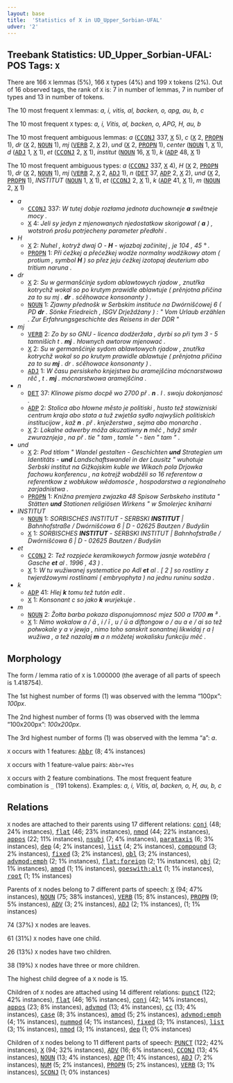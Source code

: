 ```yaml
---
layout: base
title:  'Statistics of X in UD_Upper_Sorbian-UFAL'
udver: '2'
---
```


## Treebank Statistics: UD_Upper_Sorbian-UFAL: POS Tags: `X`

There are 166 `X` lemmas (5%), 166 `X` types (4%) and 199 `X` tokens (2%).
Out of 16 observed tags, the rank of `X` is: 7 in number of lemmas, 7 in number of types and 13 in number of tokens.

The 10 most frequent `X` lemmas: <em>a, i, vitis, al, backen, o, apg, au, b, c</em>

The 10 most frequent `X` types:  <em>a, i, Vitis, al, backen, o, APG, H, au, b</em>

The 10 most frequent ambiguous lemmas: <em>a</em> (<tt><a href="hsb_ufal-pos-CCONJ.html">CCONJ</a></tt> 337, <tt><a href="hsb_ufal-pos-X.html">X</a></tt> 5), <em>c</em> (<tt><a href="hsb_ufal-pos-X.html">X</a></tt> 2, <tt><a href="hsb_ufal-pos-PROPN.html">PROPN</a></tt> 1), <em>dr</em> (<tt><a href="hsb_ufal-pos-X.html">X</a></tt> 2, <tt><a href="hsb_ufal-pos-NOUN.html">NOUN</a></tt> 1), <em>mj</em> (<tt><a href="hsb_ufal-pos-VERB.html">VERB</a></tt> 2, <tt><a href="hsb_ufal-pos-X.html">X</a></tt> 2), <em>und</em> (<tt><a href="hsb_ufal-pos-X.html">X</a></tt> 2, <tt><a href="hsb_ufal-pos-PROPN.html">PROPN</a></tt> 1), <em>center</em> (<tt><a href="hsb_ufal-pos-NOUN.html">NOUN</a></tt> 1, <tt><a href="hsb_ufal-pos-X.html">X</a></tt> 1), <em>d</em> (<tt><a href="hsb_ufal-pos-ADJ.html">ADJ</a></tt> 1, <tt><a href="hsb_ufal-pos-X.html">X</a></tt> 1), <em>et</em> (<tt><a href="hsb_ufal-pos-CCONJ.html">CCONJ</a></tt> 2, <tt><a href="hsb_ufal-pos-X.html">X</a></tt> 1), <em>institut</em> (<tt><a href="hsb_ufal-pos-NOUN.html">NOUN</a></tt> 16, <tt><a href="hsb_ufal-pos-X.html">X</a></tt> 1), <em>k</em> (<tt><a href="hsb_ufal-pos-ADP.html">ADP</a></tt> 48, <tt><a href="hsb_ufal-pos-X.html">X</a></tt> 1)

The 10 most frequent ambiguous types:  <em>a</em> (<tt><a href="hsb_ufal-pos-CCONJ.html">CCONJ</a></tt> 337, <tt><a href="hsb_ufal-pos-X.html">X</a></tt> 4), <em>H</em> (<tt><a href="hsb_ufal-pos-X.html">X</a></tt> 2, <tt><a href="hsb_ufal-pos-PROPN.html">PROPN</a></tt> 1), <em>dr</em> (<tt><a href="hsb_ufal-pos-X.html">X</a></tt> 2, <tt><a href="hsb_ufal-pos-NOUN.html">NOUN</a></tt> 1), <em>mj</em> (<tt><a href="hsb_ufal-pos-VERB.html">VERB</a></tt> 2, <tt><a href="hsb_ufal-pos-X.html">X</a></tt> 2, <tt><a href="hsb_ufal-pos-ADJ.html">ADJ</a></tt> 1), <em>n</em> (<tt><a href="hsb_ufal-pos-DET.html">DET</a></tt> 37, <tt><a href="hsb_ufal-pos-ADP.html">ADP</a></tt> 2, <tt><a href="hsb_ufal-pos-X.html">X</a></tt> 2), <em>und</em> (<tt><a href="hsb_ufal-pos-X.html">X</a></tt> 2, <tt><a href="hsb_ufal-pos-PROPN.html">PROPN</a></tt> 1), <em>INSTITUT</em> (<tt><a href="hsb_ufal-pos-NOUN.html">NOUN</a></tt> 1, <tt><a href="hsb_ufal-pos-X.html">X</a></tt> 1), <em>et</em> (<tt><a href="hsb_ufal-pos-CCONJ.html">CCONJ</a></tt> 2, <tt><a href="hsb_ufal-pos-X.html">X</a></tt> 1), <em>k</em> (<tt><a href="hsb_ufal-pos-ADP.html">ADP</a></tt> 41, <tt><a href="hsb_ufal-pos-X.html">X</a></tt> 1), <em>m</em> (<tt><a href="hsb_ufal-pos-NOUN.html">NOUN</a></tt> 2, <tt><a href="hsb_ufal-pos-X.html">X</a></tt> 1)


* <em>a</em>
  * <tt><a href="hsb_ufal-pos-CCONJ.html">CCONJ</a></tt> 337: <em>W tutej dobje rozłama jednota duchowneje <b>a</b> swětneje mocy .</em>
  * <tt><a href="hsb_ufal-pos-X.html">X</a></tt> 4: <em>Jeli sy jedyn z mjenowanych njedostatkow skorigował ( <b>a</b> ) , wotstroń prošu potrjecheny parameter předłohi .</em>
* <em>H</em>
  * <tt><a href="hsb_ufal-pos-X.html">X</a></tt> 2: <em>Nuhel , kotryž dwaj O - <b>H</b> - wjazbaj začinitej , je 104 , 45 ° .</em>
  * <tt><a href="hsb_ufal-pos-PROPN.html">PROPN</a></tt> 1: <em>Při ćežkej a přećežkej wodźe normalny wodźikowy atom ( protium , symbol <b>H</b> ) so přez jeju ćežkej izotopaj deuterium abo tritium naruna .</em>
* <em>dr</em>
  * <tt><a href="hsb_ufal-pos-X.html">X</a></tt> 2: <em>Su w germanšćinje sydom ablawtowych rjadow , znutřka kotrychž wokal so po krutym prawidle ablawtuje ( prěnjotna přičina za to su mj . <b>dr</b> . sćěhowace konsonanty ) .</em>
  * <tt><a href="hsb_ufal-pos-NOUN.html">NOUN</a></tt> 1: <em>Zjawny přednošk w Serbskim instituće na Dwórnišćowej 6 ( PD <b>dr</b> . Sönke Friedreich , ISGV Drježdźany ) : " Vom Urlaub erzählen . Zur Erfahrungsgeschichte des Reisens in der DDR "</em>
* <em>mj</em>
  * <tt><a href="hsb_ufal-pos-VERB.html">VERB</a></tt> 2: <em>Zo by so GNU - licenca dodźeržała , dyrbi so při tym 3 - 5 tamnišich t . <b>mj</b> . hłownych awtorow mjenować .</em>
  * <tt><a href="hsb_ufal-pos-X.html">X</a></tt> 2: <em>Su w germanšćinje sydom ablawtowych rjadow , znutřka kotrychž wokal so po krutym prawidle ablawtuje ( prěnjotna přičina za to su <b>mj</b> . dr . sćěhowace konsonanty ) .</em>
  * <tt><a href="hsb_ufal-pos-ADJ.html">ADJ</a></tt> 1: <em>W času persiskeho knjejstwa bu aramejšćina mócnarstwowa rěč , t . <b>mj</b> . mócnarstwowa aramejšćina .</em>
* <em>n</em>
  * <tt><a href="hsb_ufal-pos-DET.html">DET</a></tt> 37: <em>Klinowe pismo docpě wo 2700 př . <b>n</b> . l . swoju dokonjanosć .</em>
  * <tt><a href="hsb_ufal-pos-ADP.html">ADP</a></tt> 2: <em>Stolica abo hłowne město je politiski , husto tež stawizniski centrum kraja abo stata a tuž zwjetša sydło najwyšich politiskich institucijow , kaž <b>n</b> . př . knježerstwa , sejma abo monarcha .</em>
  * <tt><a href="hsb_ufal-pos-X.html">X</a></tt> 2: <em>Lokalne adwerby móža akuzatiwny <b>n</b> měć , hdyž směr zwuraznjeja , na př . tie " tam , tamle " - tien " tam " .</em>
* <em>und</em>
  * <tt><a href="hsb_ufal-pos-X.html">X</a></tt> 2: <em>Pod titlom " Wandel gestalten - Geschichten <b>und</b> Strategien um Identitäts - <b>und</b> Landschaftswandel in der Lausitz " wuhotuje Serbski institut na Gižkojskim kuble we Wikach pola Drjowka fachowu konferencu , na kotrejž wobdźěli so 16 referentow a referentkow z wobłukow wědomosće , hospodarstwa a regionalneho zarjadnistwa .</em>
  * <tt><a href="hsb_ufal-pos-PROPN.html">PROPN</a></tt> 1: <em>Knižna premjera zwjazka 48 Spisow Serbskeho instituta " Stätten <b>und</b> Stationen religiösen Wirkens " w Smolerjec kniharni</em>
* <em>INSTITUT</em>
  * <tt><a href="hsb_ufal-pos-NOUN.html">NOUN</a></tt> 1: <em>SORBISCHES INSTITUT - SERBSKI <b>INSTITUT</b> | Bahnhofstraße / Dwórnišćowa 6 | D - 02625 Bautzen / Budyšin</em>
  * <tt><a href="hsb_ufal-pos-X.html">X</a></tt> 1: <em>SORBISCHES <b>INSTITUT</b> - SERBSKI INSTITUT | Bahnhofstraße / Dwórnišćowa 6 | D - 02625 Bautzen / Budyšin</em>
* <em>et</em>
  * <tt><a href="hsb_ufal-pos-CCONJ.html">CCONJ</a></tt> 2: <em>Tež rozpjeće keramikowych formow jasnje woteběra ( Gasche <b>et</b> al . 1996 , 43 ) .</em>
  * <tt><a href="hsb_ufal-pos-X.html">X</a></tt> 1: <em>W tu wužiwanej systematice po Adl <b>et</b> al . [ 2 ] so rostliny z twjerdźowymi rostlinami ( embryophyta ) na jednu runinu sadźa .</em>
* <em>k</em>
  * <tt><a href="hsb_ufal-pos-ADP.html">ADP</a></tt> 41: <em>Hlej <b>k</b> tomu tež tutón edit .</em>
  * <tt><a href="hsb_ufal-pos-X.html">X</a></tt> 1: <em>Konsonant c so jako <b>k</b> wurjekuje .</em>
* <em>m</em>
  * <tt><a href="hsb_ufal-pos-NOUN.html">NOUN</a></tt> 2: <em>Žołta barba pokaza disponujomnosć mjez 500 a 1700 <b>m</b> ³ .</em>
  * <tt><a href="hsb_ufal-pos-X.html">X</a></tt> 1: <em>Nimo wokalow a / ā , i / ī , u / ū a diftongow o / au a e / ai so tež połwokale y a v jewja , nimo toho sanskrit sonantnej likwidaj ṛ a ḷ wužiwa , a tež nazalaj <b>m</b> a n móžetej wokalisku funkciju měć .</em>

## Morphology

The form / lemma ratio of `X` is 1.000000 (the average of all parts of speech is 1.418754).

The 1st highest number of forms (1) was observed with the lemma “100px”: <em>100px</em>.

The 2nd highest number of forms (1) was observed with the lemma “100x200px”: <em>100x200px</em>.

The 3rd highest number of forms (1) was observed with the lemma “a”: <em>a</em>.

`X` occurs with 1 features: <tt><a href="hsb_ufal-feat-Abbr.html">Abbr</a></tt> (8; 4% instances)

`X` occurs with 1 feature-value pairs: `Abbr=Yes`

`X` occurs with 2 feature combinations.
The most frequent feature combination is `_` (191 tokens).
Examples: <em>a, i, Vitis, al, backen, o, H, au, b, c</em>


## Relations

`X` nodes are attached to their parents using 17 different relations: <tt><a href="hsb_ufal-dep-conj.html">conj</a></tt> (48; 24% instances), <tt><a href="hsb_ufal-dep-flat.html">flat</a></tt> (46; 23% instances), <tt><a href="hsb_ufal-dep-nmod.html">nmod</a></tt> (44; 22% instances), <tt><a href="hsb_ufal-dep-appos.html">appos</a></tt> (22; 11% instances), <tt><a href="hsb_ufal-dep-nsubj.html">nsubj</a></tt> (7; 4% instances), <tt><a href="hsb_ufal-dep-parataxis.html">parataxis</a></tt> (6; 3% instances), <tt><a href="hsb_ufal-dep-dep.html">dep</a></tt> (4; 2% instances), <tt><a href="hsb_ufal-dep-list.html">list</a></tt> (4; 2% instances), <tt><a href="hsb_ufal-dep-compound.html">compound</a></tt> (3; 2% instances), <tt><a href="hsb_ufal-dep-fixed.html">fixed</a></tt> (3; 2% instances), <tt><a href="hsb_ufal-dep-obl.html">obl</a></tt> (3; 2% instances), <tt><a href="hsb_ufal-dep-advmod-emph.html">advmod:emph</a></tt> (2; 1% instances), <tt><a href="hsb_ufal-dep-flat-foreign.html">flat:foreign</a></tt> (2; 1% instances), <tt><a href="hsb_ufal-dep-obj.html">obj</a></tt> (2; 1% instances), <tt><a href="hsb_ufal-dep-amod.html">amod</a></tt> (1; 1% instances), <tt><a href="hsb_ufal-dep-goeswith-alt.html">goeswith:alt</a></tt> (1; 1% instances), <tt><a href="hsb_ufal-dep-root.html">root</a></tt> (1; 1% instances)

Parents of `X` nodes belong to 7 different parts of speech: <tt><a href="hsb_ufal-pos-X.html">X</a></tt> (94; 47% instances), <tt><a href="hsb_ufal-pos-NOUN.html">NOUN</a></tt> (75; 38% instances), <tt><a href="hsb_ufal-pos-VERB.html">VERB</a></tt> (15; 8% instances), <tt><a href="hsb_ufal-pos-PROPN.html">PROPN</a></tt> (9; 5% instances), <tt><a href="hsb_ufal-pos-ADV.html">ADV</a></tt> (3; 2% instances), <tt><a href="hsb_ufal-pos-ADJ.html">ADJ</a></tt> (2; 1% instances),  (1; 1% instances)

74 (37%) `X` nodes are leaves.

61 (31%) `X` nodes have one child.

26 (13%) `X` nodes have two children.

38 (19%) `X` nodes have three or more children.

The highest child degree of a `X` node is 15.

Children of `X` nodes are attached using 14 different relations: <tt><a href="hsb_ufal-dep-punct.html">punct</a></tt> (122; 42% instances), <tt><a href="hsb_ufal-dep-flat.html">flat</a></tt> (46; 16% instances), <tt><a href="hsb_ufal-dep-conj.html">conj</a></tt> (42; 14% instances), <tt><a href="hsb_ufal-dep-appos.html">appos</a></tt> (23; 8% instances), <tt><a href="hsb_ufal-dep-advmod.html">advmod</a></tt> (13; 4% instances), <tt><a href="hsb_ufal-dep-cc.html">cc</a></tt> (13; 4% instances), <tt><a href="hsb_ufal-dep-case.html">case</a></tt> (8; 3% instances), <tt><a href="hsb_ufal-dep-amod.html">amod</a></tt> (5; 2% instances), <tt><a href="hsb_ufal-dep-advmod-emph.html">advmod:emph</a></tt> (4; 1% instances), <tt><a href="hsb_ufal-dep-nummod.html">nummod</a></tt> (4; 1% instances), <tt><a href="hsb_ufal-dep-fixed.html">fixed</a></tt> (3; 1% instances), <tt><a href="hsb_ufal-dep-list.html">list</a></tt> (3; 1% instances), <tt><a href="hsb_ufal-dep-nmod.html">nmod</a></tt> (3; 1% instances), <tt><a href="hsb_ufal-dep-dep.html">dep</a></tt> (1; 0% instances)

Children of `X` nodes belong to 11 different parts of speech: <tt><a href="hsb_ufal-pos-PUNCT.html">PUNCT</a></tt> (122; 42% instances), <tt><a href="hsb_ufal-pos-X.html">X</a></tt> (94; 32% instances), <tt><a href="hsb_ufal-pos-ADV.html">ADV</a></tt> (16; 6% instances), <tt><a href="hsb_ufal-pos-CCONJ.html">CCONJ</a></tt> (13; 4% instances), <tt><a href="hsb_ufal-pos-NOUN.html">NOUN</a></tt> (13; 4% instances), <tt><a href="hsb_ufal-pos-ADP.html">ADP</a></tt> (11; 4% instances), <tt><a href="hsb_ufal-pos-ADJ.html">ADJ</a></tt> (7; 2% instances), <tt><a href="hsb_ufal-pos-NUM.html">NUM</a></tt> (5; 2% instances), <tt><a href="hsb_ufal-pos-PROPN.html">PROPN</a></tt> (5; 2% instances), <tt><a href="hsb_ufal-pos-VERB.html">VERB</a></tt> (3; 1% instances), <tt><a href="hsb_ufal-pos-SCONJ.html">SCONJ</a></tt> (1; 0% instances)

